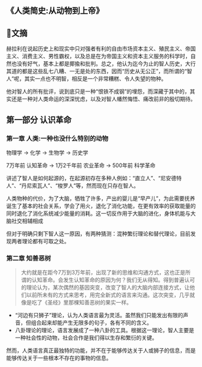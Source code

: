 ## 《人类简史:从动物到上帝》

## 📖文摘

赫拉利在说起历史上和现实中只对强者有利的自由市场资本主义、殖民主义、帝国主义、消费主义、男性霸权，以及总是在为帝国主义和资本主义服务的科学时，自然也没有好气，基本上都是揶揄和批判。总之，他认为迄今为止的智人历史，大行其道的都是这些乱七八糟、一无是处的东西，因而“历史从无公正”，而所谓的“智人”呢，其实一点也不明智，相反是一个非常糟糕、令人失望的物种。

他对智人的所有批评，说到底只是一种“恨铁不成钢”的埋怨，而深藏于其中的，其实还是一种对人类命运的深深忧虑，以及对智人幡然悔悟、痛改前非的殷切期待。

## 第一部分 认识革命

### 第一章 人类:一种也没什么特别的动物

物理学 → 化学 → 生物学 → 历史学

7万年前 认知革命 → 1万2千年前 农业革命 → 500年前 科学革命

讲述了智人是如何起源的，在起源初存在多种人例如：“直立人”、“尼安德特人”、“丹尼索瓦人”、“梭罗人”等，然而现在只存在智人。

人类物种的代价，为了大脑，牺牲了许多，产出的婴儿是“早产儿”，为此需要抚养诞生了基本的社会关系，学会了用火，退化了消化功能，在更有效率的获取能量的同时退化了消化系统减少能量的消耗。这一切反作用于大脑的进化，身体机能与大脑社交相辅相成

但对于明确只剩下智人这一原因，有两种猜测：混种繁衍理论和替代理论，目前发现两者理论都有可取之处。

### 第二章 知善恶树

> 大约就是在距今7万到3万年前，出现了新的思维和沟通方式，这也正是所谓的认知革命。会发生认知革命的原因为何？我们无从得知。得到普遍认可的理论认为，某次偶然的基因突变，改变了智人的大脑内部连接方式，让他们以前所未有的方式来思考，用完全新式的语言来沟通。这次突变，几乎就像是吃了《圣经》里那棵知善恶树的果实一样。

- “河边有只狮子”理论，认为人类语言最为灵活。虽然我们只能发出有限的声音，但组合起来却能产生无限多的句子，各有不同的含义。
- 八卦理论的理论，语言发展成了一种八卦的工具。根据这一理论，智人主要是一种社会性的动物，社会合作是我们得以生存和繁衍的关键。

然而，人类语言真正最独特的功能，并不在于能够传达关于人或狮子的信息，而是能够传达关于一些根本不存在的事物的信息。